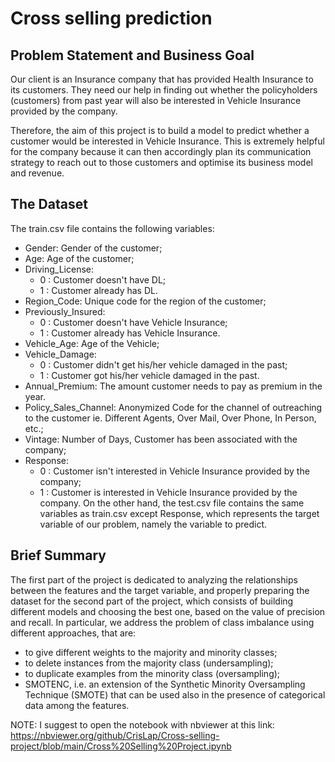 # Cross selling prediction

## Problem Statement and Business Goal

Our client is an Insurance company that has provided Health Insurance to its customers. They need our help in finding out whether the policyholders (customers) from past year will also be interested in Vehicle Insurance provided by the company.

Therefore, the aim of this project is to build a model to predict whether a customer would be interested in Vehicle Insurance. This is extremely helpful for the company because it can then accordingly plan its communication strategy to reach out to those customers and optimise its business model and revenue.

## The Dataset

The train.csv file contains the following variables:

* Gender: Gender of the customer;
* Age: Age of the customer;
* Driving_License:
  * 0 : Customer doesn't have DL;
  * 1 : Customer already has DL.
* Region_Code: Unique code for the region of the customer;
* Previously_Insured:
  * 0 : Customer doesn't have Vehicle Insurance;
  * 1 : Customer already has Vehicle Insurance.
* Vehicle_Age: Age of the Vehicle;
* Vehicle_Damage:
  * 0 : Customer didn't get his/her vehicle damaged in the past;
  * 1 : Customer got his/her vehicle damaged in the past.
* Annual_Premium: The amount customer needs to pay as premium in the year.
* Policy_Sales_Channel: Anonymized Code for the channel of outreaching to the customer ie. Different Agents, Over Mail, Over Phone, In Person, etc.;
* Vintage: Number of Days, Customer has been associated with the company;
* Response:
  * 0 : Customer isn't interested in Vehicle Insurance provided by the company;
  * 1 : Customer is interested in Vehicle Insurance provided by the company.
On the other hand, the test.csv file contains the same variables as train.csv except Response, which represents the target variable of our problem, namely the variable to predict.

## Brief Summary

The first part of the project is dedicated to analyzing the relationships between the features and the target variable, and properly preparing the dataset for the second part of the project, which consists of building different models and choosing the best one, based on the value of precision and recall. In particular, we address the problem of class imbalance using different approaches, that are:

* to give different weights to the majority and minority classes;
* to delete instances from the majority class (undersampling);
* to duplicate examples from the minority class (oversampling);
* SMOTENC, i.e. an extension of the Synthetic Minority Oversampling Technique (SMOTE) that can be used also in the presence of categorical data among the features.

NOTE: I suggest to open the notebook with nbviewer at this link: https://nbviewer.org/github/CrisLap/Cross-selling-project/blob/main/Cross%20Selling%20Project.ipynb 
